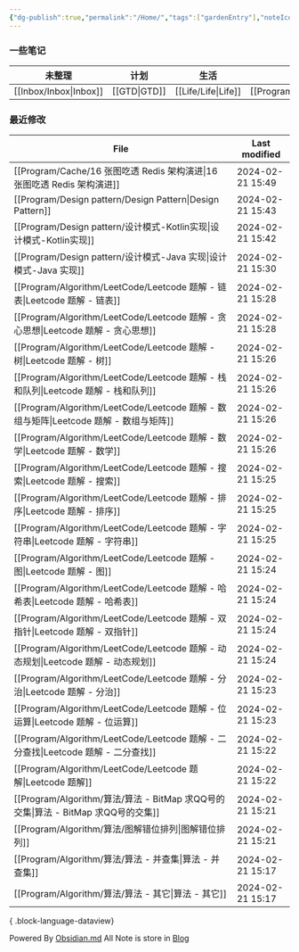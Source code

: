 ```yaml
---
{"dg-publish":true,"permalink":"/Home/","tags":["gardenEntry"],"noteIcon":""}
---
```



### 一些笔记

| 未整理 | 计划 | 生活 | 编程 | 思考 |
| ---- | ---- | ---- | ---- | ---- |
| [[Inbox/Inbox\|Inbox]] | [[GTD\|GTD]] | [[Life/Life\|Life]] | [[Program/Program\|Program]] | [[Thinking/Thinking\|Thinking]] |

### 最近修改

| File                                                                       | Last modified    |
| -------------------------------------------------------------------------- | ---------------- |
| [[Program/Cache/16 张图吃透 Redis 架构演进\|16 张图吃透 Redis 架构演进]]                | 2024-02-21 15:49 |
| [[Program/Design pattern/Design Pattern\|Design Pattern]]               | 2024-02-21 15:43 |
| [[Program/Design pattern/设计模式-Kotlin实现\|设计模式-Kotlin实现]]                 | 2024-02-21 15:42 |
| [[Program/Design pattern/设计模式-Java 实现\|设计模式-Java 实现]]                   | 2024-02-21 15:30 |
| [[Program/Algorithm/LeetCode/Leetcode 题解 - 链表\|Leetcode 题解 - 链表]]       | 2024-02-21 15:28 |
| [[Program/Algorithm/LeetCode/Leetcode 题解 - 贪心思想\|Leetcode 题解 - 贪心思想]]   | 2024-02-21 15:28 |
| [[Program/Algorithm/LeetCode/Leetcode 题解 - 树\|Leetcode 题解 - 树]]         | 2024-02-21 15:26 |
| [[Program/Algorithm/LeetCode/Leetcode 题解 - 栈和队列\|Leetcode 题解 - 栈和队列]]   | 2024-02-21 15:26 |
| [[Program/Algorithm/LeetCode/Leetcode 题解 - 数组与矩阵\|Leetcode 题解 - 数组与矩阵]] | 2024-02-21 15:26 |
| [[Program/Algorithm/LeetCode/Leetcode 题解 - 数学\|Leetcode 题解 - 数学]]       | 2024-02-21 15:26 |
| [[Program/Algorithm/LeetCode/Leetcode 题解 - 搜索\|Leetcode 题解 - 搜索]]       | 2024-02-21 15:25 |
| [[Program/Algorithm/LeetCode/Leetcode 题解 - 排序\|Leetcode 题解 - 排序]]       | 2024-02-21 15:25 |
| [[Program/Algorithm/LeetCode/Leetcode 题解 - 字符串\|Leetcode 题解 - 字符串]]     | 2024-02-21 15:25 |
| [[Program/Algorithm/LeetCode/Leetcode 题解 - 图\|Leetcode 题解 - 图]]         | 2024-02-21 15:24 |
| [[Program/Algorithm/LeetCode/Leetcode 题解 - 哈希表\|Leetcode 题解 - 哈希表]]     | 2024-02-21 15:24 |
| [[Program/Algorithm/LeetCode/Leetcode 题解 - 双指针\|Leetcode 题解 - 双指针]]     | 2024-02-21 15:24 |
| [[Program/Algorithm/LeetCode/Leetcode 题解 - 动态规划\|Leetcode 题解 - 动态规划]]   | 2024-02-21 15:24 |
| [[Program/Algorithm/LeetCode/Leetcode 题解 - 分治\|Leetcode 题解 - 分治]]       | 2024-02-21 15:23 |
| [[Program/Algorithm/LeetCode/Leetcode 题解 - 位运算\|Leetcode 题解 - 位运算]]     | 2024-02-21 15:23 |
| [[Program/Algorithm/LeetCode/Leetcode 题解 - 二分查找\|Leetcode 题解 - 二分查找]]   | 2024-02-21 15:22 |
| [[Program/Algorithm/LeetCode/Leetcode 题解\|Leetcode 题解]]                 | 2024-02-21 15:22 |
| [[Program/Algorithm/算法/算法 - BitMap 求QQ号的交集\|算法 - BitMap 求QQ号的交集]]       | 2024-02-21 15:21 |
| [[Program/Algorithm/算法/图解错位排列\|图解错位排列]]                                 | 2024-02-21 15:21 |
| [[Program/Algorithm/算法/算法 - 并查集\|算法 - 并查集]]                             | 2024-02-21 15:17 |
| [[Program/Algorithm/算法/算法 - 其它\|算法 - 其它]]                               | 2024-02-21 15:17 |

{ .block-language-dataview}

Powered By [Obsidian.md](https://obsidian.md/)
All Note is store in [Blog](https://github.com/guocailee/blog)